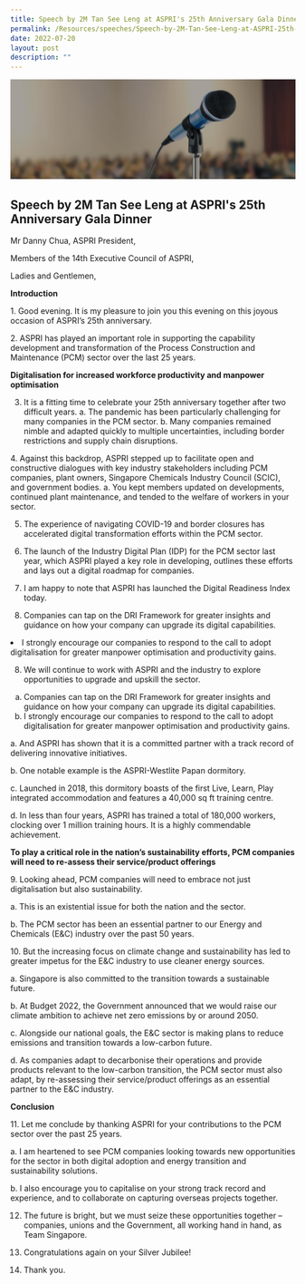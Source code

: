 ```yaml
---
title: Speech by 2M Tan See Leng at ASPRI's 25th Anniversary Gala Dinner
permalink: /Resources/speeches/Speech-by-2M-Tan-See-Leng-at-ASPRI-25th-Anniversary-Gala-Dinner
date: 2022-07-20
layout: post
description: ""
---
```

![Banner](/images/Resources/Speeches/Speeches%20_Banner.jpg)

## Speech by 2M Tan See Leng at ASPRI's 25th Anniversary Gala Dinner

Mr Danny Chua, ASPRI President,

Members of the 14th Executive Council of ASPRI,

Ladies and Gentlemen,

**Introduction**

1. Good evening. It is my pleasure to join you this evening on this joyous occasion of ASPRI’s 25th anniversary.

2. ASPRI has played an important role in supporting the capability development and transformation of the Process Construction and Maintenance (PCM) sector over the last 25 years.

**Digitalisation for increased workforce productivity and manpower optimisation**

3. It is a fitting time to celebrate your 25th anniversary together after two difficult years.
				a. The pandemic has been particularly challenging for many companies in the PCM sector.
				b. Many companies remained nimble and adapted quickly to multiple uncertainties, including border restrictions and supply chain disruptions.

4. Against this backdrop, ASPRI stepped up to facilitate open and constructive dialogues with key industry stakeholders including PCM companies, plant owners, Singapore Chemicals Industry Council (SCIC), and government bodies.
				a. You kept members updated on developments, continued plant maintenance, and tended to the welfare of workers in your sector.

5. The experience of navigating COVID-19 and border closures has accelerated digital transformation efforts within the PCM sector.

6. The launch of the Industry Digital Plan (IDP) for the PCM sector last year, which ASPRI played a key role in developing, outlines these efforts and lays out a digital roadmap for companies.

7. I am happy to note that ASPRI has launched the Digital Readiness Index today.
	<li>Companies can tap on the DRI Framework for greater insights and guidance on how your company can upgrade its digital capabilities.</li>
<li> I strongly encourage our companies to respond to the call to adopt digitalisation for greater manpower optimisation and productivity gains.</li>
	</ol>

8. We will continue to work with ASPRI and the industry to explore opportunities to upgrade and upskill the sector.

<ol type="a">
	<li>Companies can tap on the DRI Framework for greater insights and guidance on how your company can upgrade its digital capabilities.</li>
<li> I strongly encourage our companies to respond to the call to adopt digitalisation for greater manpower optimisation and productivity gains.</li>
	</ol>
a. And ASPRI has shown that it is a committed partner with a track record of delivering innovative initiatives.

b. One notable example is the ASPRI-Westlite Papan dormitory.

c. Launched in 2018, this dormitory boasts of the first Live, Learn, Play integrated accommodation and features a 40,000 sq ft training centre.

d. In less than four years, ASPRI has trained a total of 180,000 workers, clocking over 1 million training hours. It is a highly commendable achievement.

**To play a critical role in the nation’s sustainability efforts, PCM companies will need to re-assess their service/product offerings**

9. Looking ahead, PCM companies will need to embrace not just digitalisation but also sustainability.

a. This is an existential issue for both the nation and the sector.

b. The PCM sector has been an essential partner to our Energy and Chemicals (E&C) industry over the past 50 years.

10. But the increasing focus on climate change and sustainability has led to greater impetus for the E&C industry to use cleaner energy sources.

a. Singapore is also committed to the transition towards a sustainable future. 

b. At Budget 2022, the Government announced that we would raise our climate ambition to achieve net zero emissions by or around 2050. 

c. Alongside our national goals, the E&C sector is making plans to reduce emissions and transition towards a low-carbon future.  

d. As companies adapt to decarbonise their operations and provide products relevant to the low-carbon transition, the PCM sector must also adapt, by re-assessing their service/product offerings as an essential partner to the E&C industry.

**Conclusion**

11. Let me conclude by thanking ASPRI for your contributions to the PCM sector over the past 25 years.

a. I am heartened to see PCM companies looking towards new opportunities for the sector in both digital adoption and energy transition and sustainability solutions.

b. I also encourage you to capitalise on your strong track record and experience, and to collaborate on capturing overseas projects together.

12. The future is bright, but we must seize these opportunities together – companies, unions and the Government, all working hand in hand, as Team Singapore.

13. Congratulations again on your Silver Jubilee!

14. Thank you.